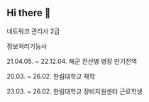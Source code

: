 ## Hi there 👋

네트워크 관리사 2급

정보처리기능사

21.04.05. ~ 22.12.04. 해군 전산병 병장 만기전역

20.03. ~ 26.02. 한림대학교 재학

23.03. ~ 26.02. 한림대학교 장비지원센터 근로학생
<!--
**0-1-Dec/0-1-Dec** is a ✨ _special_ ✨ repository because its `README.md` (this file) appears on your GitHub profile.

Here are some ideas to get you started:

- 🔭 I’m currently working on ...
- 🌱 I’m currently learning ...
- 👯 I’m looking to collaborate on ...
- 🤔 I’m looking for help with ...
- 💬 Ask me about ...
- 📫 How to reach me: ...
- 😄 Pronouns: ...
- ⚡ Fun fact: ...
-->
